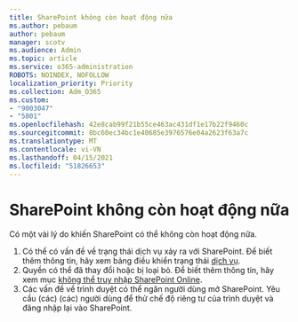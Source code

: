 ```yaml
---
title: SharePoint không còn hoạt động nữa
ms.author: pebaum
author: pebaum
manager: scotv
ms.audience: Admin
ms.topic: article
ms.service: o365-administration
ROBOTS: NOINDEX, NOFOLLOW
localization_priority: Priority
ms.collection: Adm_O365
ms.custom:
- "9003047"
- "5801"
ms.openlocfilehash: 42e8cab99f21b55ce463ac431df1e17b22f9460c
ms.sourcegitcommit: 8bc60ec34bc1e40685e3976576e04a2623f63a7c
ms.translationtype: MT
ms.contentlocale: vi-VN
ms.lasthandoff: 04/15/2021
ms.locfileid: "51826653"
---
```

# <a name="sharepoint-is-no-longer-working"></a>SharePoint không còn hoạt động nữa

Có một vài lý do khiến SharePoint có thể không còn hoạt động nữa.

1. Có thể có vấn đề về trạng thái dịch vụ xảy ra với SharePoint. Để biết thêm thông tin, hãy xem bảng điều khiển trạng thái [dịch vụ](https://admin.microsoft.com/AdminPortal/Home#/servicehealth).
2. Quyền có thể đã thay đổi hoặc bị loại bỏ. Để biết thêm thông tin, hãy xem mục [không thể truy nhập SharePoint Online](https://docs.microsoft.com/sharepoint/troubleshoot/sharing-and-permissions/sharepoint-online-inaccessible).
3. Các vấn đề về trình duyệt có thể ngăn người dùng mở SharePoint. Yêu cầu (các) (các) người dùng để thử chế độ riêng tư của trình duyệt và đăng nhập lại vào SharePoint.